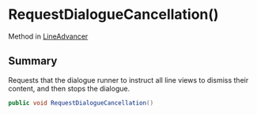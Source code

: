 # RequestDialogueCancellation()

Method in [LineAdvancer](yarn.unity.lineadvancer.md)

## Summary

Requests that the dialogue runner to instruct all line views to dismiss their content, and then stops the dialogue.

```csharp
public void RequestDialogueCancellation()
```
